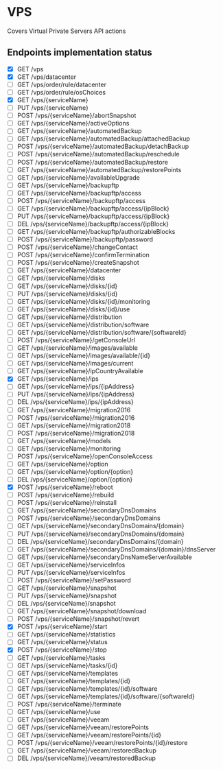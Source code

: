 # VPS

Covers Virtual Private Servers API actions

## Endpoints implementation status

- [x] GET /vps
- [x] GET /vps/datacenter
- [ ] GET /vps/order/rule/datacenter
- [ ] GET /vps/order/rule/osChoices
- [x] GET /vps/{serviceName}
- [ ] PUT /vps/{serviceName}
- [ ] POST /vps/{serviceName}/abortSnapshot
- [ ] GET /vps/{serviceName}/activeOptions
- [ ] GET /vps/{serviceName}/automatedBackup
- [ ] GET /vps/{serviceName}/automatedBackup/attachedBackup
- [ ] POST /vps/{serviceName}/automatedBackup/detachBackup
- [ ] POST /vps/{serviceName}/automatedBackup/reschedule
- [ ] POST /vps/{serviceName}/automatedBackup/restore
- [ ] GET /vps/{serviceName}/automatedBackup/restorePoints
- [ ] GET /vps/{serviceName}/availableUpgrade
- [ ] GET /vps/{serviceName}/backupftp
- [ ] GET /vps/{serviceName}/backupftp/access
- [ ] POST /vps/{serviceName}/backupftp/access
- [ ] GET /vps/{serviceName}/backupftp/access/{ipBlock}
- [ ] PUT /vps/{serviceName}/backupftp/access/{ipBlock}
- [ ] DEL /vps/{serviceName}/backupftp/access/{ipBlock}
- [ ] GET /vps/{serviceName}/backupftp/authorizableBlocks
- [ ] POST /vps/{serviceName}/backupftp/password
- [ ] POST /vps/{serviceName}/changeContact
- [ ] POST /vps/{serviceName}/confirmTermination
- [ ] POST /vps/{serviceName}/createSnapshot
- [ ] GET /vps/{serviceName}/datacenter
- [ ] GET /vps/{serviceName}/disks
- [ ] GET /vps/{serviceName}/disks/{id}
- [ ] PUT /vps/{serviceName}/disks/{id}
- [ ] GET /vps/{serviceName}/disks/{id}/monitoring
- [ ] GET /vps/{serviceName}/disks/{id}/use
- [ ] GET /vps/{serviceName}/distribution
- [ ] GET /vps/{serviceName}/distribution/software
- [ ] GET /vps/{serviceName}/distribution/software/{softwareId}
- [ ] POST /vps/{serviceName}/getConsoleUrl
- [ ] GET /vps/{serviceName}/images/available
- [ ] GET /vps/{serviceName}/images/available/{id}
- [ ] GET /vps/{serviceName}/images/current
- [ ] GET /vps/{serviceName}/ipCountryAvailable
- [x] GET /vps/{serviceName}/ips
- [ ] GET /vps/{serviceName}/ips/{ipAddress}
- [ ] PUT /vps/{serviceName}/ips/{ipAddress}
- [ ] DEL /vps/{serviceName}/ips/{ipAddress}
- [ ] GET /vps/{serviceName}/migration2016
- [ ] POST /vps/{serviceName}/migration2016
- [ ] GET /vps/{serviceName}/migration2018
- [ ] POST /vps/{serviceName}/migration2018
- [ ] GET /vps/{serviceName}/models
- [ ] GET /vps/{serviceName}/monitoring
- [ ] POST /vps/{serviceName}/openConsoleAccess
- [ ] GET /vps/{serviceName}/option
- [ ] GET /vps/{serviceName}/option/{option}
- [ ] DEL /vps/{serviceName}/option/{option}
- [x] POST /vps/{serviceName}/reboot
- [ ] POST /vps/{serviceName}/rebuild
- [ ] POST /vps/{serviceName}/reinstall
- [ ] GET /vps/{serviceName}/secondaryDnsDomains
- [ ] POST /vps/{serviceName}/secondaryDnsDomains
- [ ] GET /vps/{serviceName}/secondaryDnsDomains/{domain}
- [ ] PUT /vps/{serviceName}/secondaryDnsDomains/{domain}
- [ ] DEL /vps/{serviceName}/secondaryDnsDomains/{domain}
- [ ] GET /vps/{serviceName}/secondaryDnsDomains/{domain}/dnsServer
- [ ] GET /vps/{serviceName}/secondaryDnsNameServerAvailable
- [ ] GET /vps/{serviceName}/serviceInfos
- [ ] PUT /vps/{serviceName}/serviceInfos
- [ ] POST /vps/{serviceName}/setPassword
- [ ] GET /vps/{serviceName}/snapshot
- [ ] PUT /vps/{serviceName}/snapshot
- [ ] DEL /vps/{serviceName}/snapshot
- [ ] GET /vps/{serviceName}/snapshot/download
- [ ] POST /vps/{serviceName}/snapshot/revert
- [x] POST /vps/{serviceName}/start
- [ ] GET /vps/{serviceName}/statistics
- [ ] GET /vps/{serviceName}/status
- [x] POST /vps/{serviceName}/stop
- [ ] GET /vps/{serviceName}/tasks
- [ ] GET /vps/{serviceName}/tasks/{id}
- [ ] GET /vps/{serviceName}/templates
- [ ] GET /vps/{serviceName}/templates/{id}
- [ ] GET /vps/{serviceName}/templates/{id}/software
- [ ] GET /vps/{serviceName}/templates/{id}/software/{softwareId}
- [ ] POST /vps/{serviceName}/terminate
- [ ] GET /vps/{serviceName}/use
- [ ] GET /vps/{serviceName}/veeam
- [ ] GET /vps/{serviceName}/veeam/restorePoints
- [ ] GET /vps/{serviceName}/veeam/restorePoints/{id}
- [ ] POST /vps/{serviceName}/veeam/restorePoints/{id}/restore
- [ ] GET /vps/{serviceName}/veeam/restoredBackup
- [ ] DEL /vps/{serviceName}/veeam/restoredBackup
